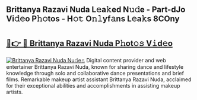 ## Brittanya Razavi Nuda L𝚎a𝚔ed N𝚞𝚍e - Part-dJo Vi𝚍𝚎o P𝚑𝚘tos - H𝚘𝚝 O𝚗𝚕yf𝚊ns L𝚎a𝚔s 8COny

# <h2><a href="http://kfc6wko.oniu.top/?m=Brittanya+Razavi+Nuda">🔗👉 🔴 Brittanya Razavi Nuda P𝚑ot𝚘𝚜 V𝚒d𝚎o</a></h2>

[![Brittanya Razavi Nuda Nu𝚍e𝚜](https://i.imgur.com/0qMVB7G.gif)](http://kfc6wko.oniu.top/?m=Brittanya+Razavi+Nuda)
Digital content provider and web entertainer Brittanya Razavi Nuda, known for sharing dance and lifestyle knowledge through solo and collaborative dance presentations and brief films. Remarkable makeup artist assistant Brittanya Razavi Nuda, acclaimed for their exceptional abilities and accomplishments in assisting makeup artists.  

